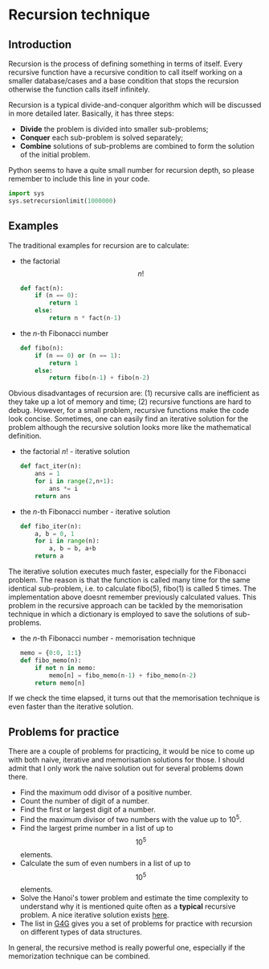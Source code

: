 # Recursion technique

## Introduction
Recursion is the process of defining something in terms of itself. Every recursive function have a recursive condition to call itself working on a smaller database/cases and a base condition that stops the recursion otherwise the function calls itself infinitely. 

Recursion is a typical divide-and-conquer algorithm which will be discussed in more detailed later. Basically, it has three steps:
- **Divide** the problem is divided into smaller sub-problems;
- **Conquer** each sub-problem is solved separately;
- **Combine** solutions of sub-problems are combined to form the solution of the initial problem. 

Python seems to have a quite small number for recursion depth, so please remember to include this line in your code.
```python
import sys
sys.setrecursionlimit(1000000)
```


## Examples
The traditional examples for recursion are to calculate:
- the factorial $$n!$$
  ```python
  def fact(n):
      if (n == 0):
          return 1
      else:
          return n * fact(n-1)
  ```       
- the _n_-th Fibonacci number
  ```python
  def fibo(n):
      if (n == 0) or (n == 1):
          return 1
      else:
          return fibo(n-1) + fibo(n-2)
  ```        

Obvious disadvantages of recursion are: (1) recursive calls are inefficient as they take up a lot of memory and time; (2) recursive functions are hard to debug. However, for a small problem, recursive functions make the code look concise. Sometimes, one can easily find an iterative solution for the problem although the recursive solution looks more like the mathematical definition. 
- the factorial $n!$ - iterative solution
  ```python
  def fact_iter(n):
      ans = 1
      for i in range(2,n+1):
          ans *= i	
      return ans
  ```    
- the _n_-th Fibonacci number - iterative solution
  ```python
  def fibo_iter(n):
      a, b = 0, 1
      for i in range(n):
          a, b = b, a+b
      return a
  ```    

The iterative solution executes much faster, especially for the Fibonacci problem. The reason is that the function is called many time for the same identical sub-problem, i.e. to calculate fibo(5), fibo(1) is called 5 times. The implementation above doesnt remember previously calculated values. This problem in the recursive approach can be tackled by the memorisation technique in which a dictionary is employed to save the solutions of sub-problems.
- the _n_-th Fibonacci number - memorisation technique
  ```python
  memo = {0:0, 1:1}
  def fibo_memo(n):
      if not n in memo:
          memo[n] = fibo_memo(n-1) + fibo_memo(n-2)
      return memo[n]
  ``` 

If we check the time elapsed, it turns out that the memorisation technique is even faster than the iterative solution. 


## Problems for practice
There are a couple of problems for practicing, it would be nice to come up with both naive, iterative and memorisation solutions for those. I should admit that I only work the naive solution out for several problems down there.
- Find the maximum odd divisor of a positive number. 
- Count the number of digit of a number.
- Find the first or largest digit of a number.
- Find the maximum divisor of two numbers with the value up to $10^5$.
- Find the largest prime number in a list of up to $$10^5$$ elements.
- Calculate the sum of even numbers in a list of up to $$10^5$$ elements.
- Solve the Hanoi's tower problem and estimate the time complexity to understand why it is mentioned quite often as a **typical** recursive problem. A nice iterative solution exists [here](https://en.wikipedia.org/wiki/Tower_of_Hanoi#Iterative_solution). 
- The list in [G4G](https://www.geeksforgeeks.org/recursion-practice-problems-solutions/) gives you a set of problems for practice with recursion on different types of data structures.

In general, the recursive method is really powerful one, especially if the memorization technique can be combined. 
